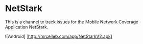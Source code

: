 # NetStark
This is a channel to track issues for the Mobile Network Coverage Application NetStark.

![Android] [http://mrcelleb.com/app/NetStarkV2.apk]
